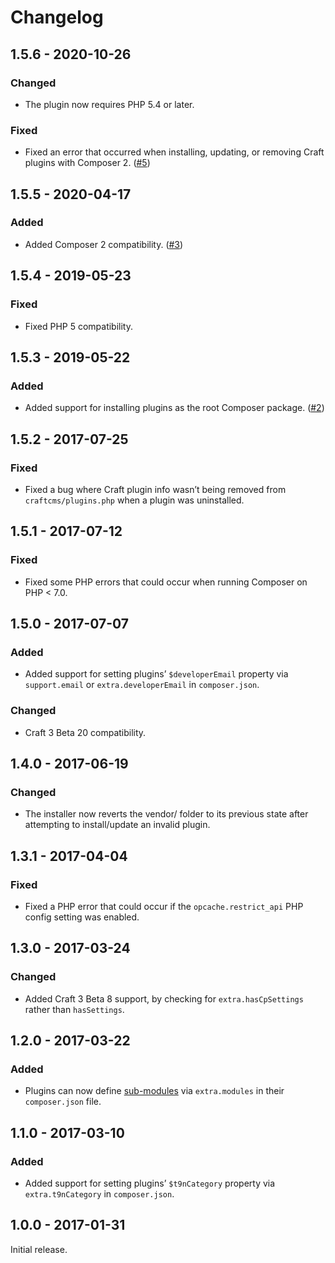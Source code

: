 # Changelog

## 1.5.6 - 2020-10-26

### Changed
- The plugin now requires PHP 5.4 or later.

### Fixed
- Fixed an error that occurred when installing, updating, or removing Craft plugins with Composer 2. ([#5](https://github.com/craftcms/plugin-installer/issues/5)) 

## 1.5.5 - 2020-04-17

### Added
- Added Composer 2 compatibility. ([#3](https://github.com/craftcms/plugin-installer/issues/3))

## 1.5.4 - 2019-05-23

### Fixed
- Fixed PHP 5 compatibility.

## 1.5.3 - 2019-05-22

### Added
- Added support for installing plugins as the root Composer package. ([#2](https://github.com/craftcms/plugin-installer/pull/2))

## 1.5.2 - 2017-07-25

### Fixed
- Fixed a bug where Craft plugin info wasn’t being removed from `craftcms/plugins.php` when a plugin was uninstalled. 

## 1.5.1 - 2017-07-12

### Fixed
- Fixed some PHP errors that could occur when running Composer on PHP < 7.0.

## 1.5.0 - 2017-07-07

### Added
- Added support for setting plugins’ `$developerEmail` property via `support.email` or `extra.developerEmail` in `composer.json`.

### Changed
- Craft 3 Beta 20 compatibility.

## 1.4.0 - 2017-06-19

### Changed
- The installer now reverts the vendor/ folder to its previous state after attempting to install/update an invalid plugin.

## 1.3.1 - 2017-04-04

### Fixed
- Fixed a PHP error that could occur if the `opcache.restrict_api` PHP config setting was enabled.

## 1.3.0 - 2017-03-24

### Changed
- Added Craft 3 Beta 8 support, by checking for `extra.hasCpSettings` rather than `hasSettings`.

## 1.2.0 - 2017-03-22

### Added
- Plugins can now define [sub-modules](http://www.yiiframework.com/doc-2.0/guide-structure-modules.html) via `extra.modules` in their `composer.json` file.

## 1.1.0 - 2017-03-10

### Added
- Added support for setting plugins’ `$t9nCategory` property via `extra.t9nCategory` in `composer.json`.

## 1.0.0 - 2017-01-31

Initial release.

